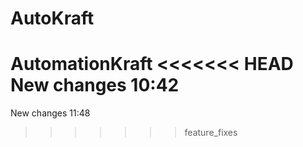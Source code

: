 # AutoKraft
AutomationKraft
<<<<<<< HEAD
New changes 10:42
=======
New changes 11:48
>>>>>>> feature_fixes

